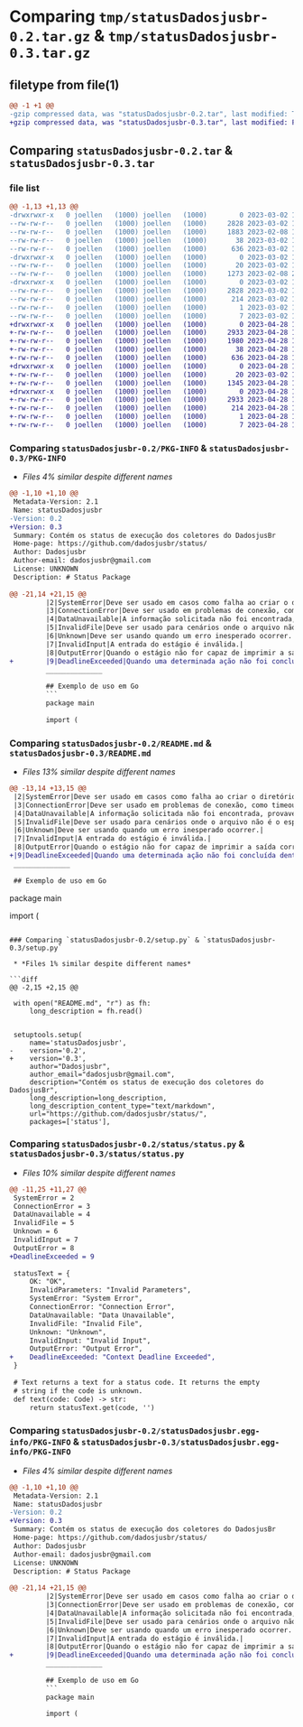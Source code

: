# Comparing `tmp/statusDadosjusbr-0.2.tar.gz` & `tmp/statusDadosjusbr-0.3.tar.gz`

## filetype from file(1)

```diff
@@ -1 +1 @@
-gzip compressed data, was "statusDadosjusbr-0.2.tar", last modified: Thu Mar  2 18:44:10 2023, max compression
+gzip compressed data, was "statusDadosjusbr-0.3.tar", last modified: Fri Apr 28 15:18:26 2023, max compression
```

## Comparing `statusDadosjusbr-0.2.tar` & `statusDadosjusbr-0.3.tar`

### file list

```diff
@@ -1,13 +1,13 @@
-drwxrwxr-x   0 joellen   (1000) joellen   (1000)        0 2023-03-02 18:44:10.391664 statusDadosjusbr-0.2/
--rw-rw-r--   0 joellen   (1000) joellen   (1000)     2828 2023-03-02 18:44:10.391664 statusDadosjusbr-0.2/PKG-INFO
--rw-rw-r--   0 joellen   (1000) joellen   (1000)     1883 2023-02-08 19:55:18.000000 statusDadosjusbr-0.2/README.md
--rw-rw-r--   0 joellen   (1000) joellen   (1000)       38 2023-03-02 18:44:10.391664 statusDadosjusbr-0.2/setup.cfg
--rw-rw-r--   0 joellen   (1000) joellen   (1000)      636 2023-03-02 18:43:46.000000 statusDadosjusbr-0.2/setup.py
-drwxrwxr-x   0 joellen   (1000) joellen   (1000)        0 2023-03-02 18:44:10.391664 statusDadosjusbr-0.2/status/
--rw-rw-r--   0 joellen   (1000) joellen   (1000)       20 2023-03-02 18:32:44.000000 statusDadosjusbr-0.2/status/__init__.py
--rw-rw-r--   0 joellen   (1000) joellen   (1000)     1273 2023-02-08 20:36:32.000000 statusDadosjusbr-0.2/status/status.py
-drwxrwxr-x   0 joellen   (1000) joellen   (1000)        0 2023-03-02 18:44:10.391664 statusDadosjusbr-0.2/statusDadosjusbr.egg-info/
--rw-rw-r--   0 joellen   (1000) joellen   (1000)     2828 2023-03-02 18:44:10.000000 statusDadosjusbr-0.2/statusDadosjusbr.egg-info/PKG-INFO
--rw-rw-r--   0 joellen   (1000) joellen   (1000)      214 2023-03-02 18:44:10.000000 statusDadosjusbr-0.2/statusDadosjusbr.egg-info/SOURCES.txt
--rw-rw-r--   0 joellen   (1000) joellen   (1000)        1 2023-03-02 18:44:10.000000 statusDadosjusbr-0.2/statusDadosjusbr.egg-info/dependency_links.txt
--rw-rw-r--   0 joellen   (1000) joellen   (1000)        7 2023-03-02 18:44:10.000000 statusDadosjusbr-0.2/statusDadosjusbr.egg-info/top_level.txt
+drwxrwxr-x   0 joellen   (1000) joellen   (1000)        0 2023-04-28 15:18:26.473175 statusDadosjusbr-0.3/
+-rw-rw-r--   0 joellen   (1000) joellen   (1000)     2933 2023-04-28 15:18:26.473175 statusDadosjusbr-0.3/PKG-INFO
+-rw-rw-r--   0 joellen   (1000) joellen   (1000)     1980 2023-04-28 15:18:12.000000 statusDadosjusbr-0.3/README.md
+-rw-rw-r--   0 joellen   (1000) joellen   (1000)       38 2023-04-28 15:18:26.473175 statusDadosjusbr-0.3/setup.cfg
+-rw-rw-r--   0 joellen   (1000) joellen   (1000)      636 2023-04-28 15:17:34.000000 statusDadosjusbr-0.3/setup.py
+drwxrwxr-x   0 joellen   (1000) joellen   (1000)        0 2023-04-28 15:18:26.473175 statusDadosjusbr-0.3/status/
+-rw-rw-r--   0 joellen   (1000) joellen   (1000)       20 2023-03-02 18:32:44.000000 statusDadosjusbr-0.3/status/__init__.py
+-rw-rw-r--   0 joellen   (1000) joellen   (1000)     1345 2023-04-28 15:13:37.000000 statusDadosjusbr-0.3/status/status.py
+drwxrwxr-x   0 joellen   (1000) joellen   (1000)        0 2023-04-28 15:18:26.473175 statusDadosjusbr-0.3/statusDadosjusbr.egg-info/
+-rw-rw-r--   0 joellen   (1000) joellen   (1000)     2933 2023-04-28 15:18:26.000000 statusDadosjusbr-0.3/statusDadosjusbr.egg-info/PKG-INFO
+-rw-rw-r--   0 joellen   (1000) joellen   (1000)      214 2023-04-28 15:18:26.000000 statusDadosjusbr-0.3/statusDadosjusbr.egg-info/SOURCES.txt
+-rw-rw-r--   0 joellen   (1000) joellen   (1000)        1 2023-04-28 15:18:26.000000 statusDadosjusbr-0.3/statusDadosjusbr.egg-info/dependency_links.txt
+-rw-rw-r--   0 joellen   (1000) joellen   (1000)        7 2023-04-28 15:18:26.000000 statusDadosjusbr-0.3/statusDadosjusbr.egg-info/top_level.txt
```

### Comparing `statusDadosjusbr-0.2/PKG-INFO` & `statusDadosjusbr-0.3/PKG-INFO`

 * *Files 4% similar despite different names*

```diff
@@ -1,10 +1,10 @@
 Metadata-Version: 2.1
 Name: statusDadosjusbr
-Version: 0.2
+Version: 0.3
 Summary: Contém os status de execução dos coletores do DadosjusBr
 Home-page: https://github.com/dadosjusbr/status/
 Author: Dadosjusbr
 Author-email: dadosjusbr@gmail.com
 License: UNKNOWN
 Description: # Status Package
         
@@ -21,14 +21,15 @@
         |2|SystemError|Deve ser usado em casos como falha ao criar o diretório dos arquivos ou na leitura de arquivos.|
         |3|ConnectionError|Deve ser usado em problemas de conexão, como timeout ou serviço fora do ar.|
         |4|DataUnavailable|A informação solicitada não foi encontrada, provavelmente o órgão não disponibilizou ainda.|
         |5|InvalidFile|Deve ser usado para cenários onde o arquivo não é o esperado ou em caso de falhas na extração de dados.|
         |6|Unknown|Deve ser usando quando um erro inesperado ocorrer.|
         |7|InvalidInput|A entrada do estágio é inválida.|
         |8|OutputError|Quando o estágio não for capaz de imprimir a saída correta.|
+        |9|DeadlineExceeded|Quando uma determinada ação não foi concluída dentro do prazo esperado.|
         ______________
         
         ## Exemplo de uso em Go
         ```
         package main
         
         import (
```

### Comparing `statusDadosjusbr-0.2/README.md` & `statusDadosjusbr-0.3/README.md`

 * *Files 13% similar despite different names*

```diff
@@ -13,14 +13,15 @@
 |2|SystemError|Deve ser usado em casos como falha ao criar o diretório dos arquivos ou na leitura de arquivos.|
 |3|ConnectionError|Deve ser usado em problemas de conexão, como timeout ou serviço fora do ar.|
 |4|DataUnavailable|A informação solicitada não foi encontrada, provavelmente o órgão não disponibilizou ainda.|
 |5|InvalidFile|Deve ser usado para cenários onde o arquivo não é o esperado ou em caso de falhas na extração de dados.|
 |6|Unknown|Deve ser usando quando um erro inesperado ocorrer.|
 |7|InvalidInput|A entrada do estágio é inválida.|
 |8|OutputError|Quando o estágio não for capaz de imprimir a saída correta.|
+|9|DeadlineExceeded|Quando uma determinada ação não foi concluída dentro do prazo esperado.|
 ______________
 
 ## Exemplo de uso em Go
 ```
 package main
 
 import (
```

### Comparing `statusDadosjusbr-0.2/setup.py` & `statusDadosjusbr-0.3/setup.py`

 * *Files 1% similar despite different names*

```diff
@@ -2,15 +2,15 @@
 
 with open("README.md", "r") as fh:
     long_description = fh.read()
 
 
 setuptools.setup(
     name='statusDadosjusbr',
-    version='0.2',
+    version='0.3',
     author="Dadosjusbr",
     author_email="dadosjusbr@gmail.com",
     description="Contém os status de execução dos coletores do DadosjusBr",
     long_description=long_description,
     long_description_content_type="text/markdown",
     url="https://github.com/dadosjusbr/status/",
     packages=['status'],
```

### Comparing `statusDadosjusbr-0.2/status/status.py` & `statusDadosjusbr-0.3/status/status.py`

 * *Files 10% similar despite different names*

```diff
@@ -11,25 +11,27 @@
 SystemError = 2
 ConnectionError = 3
 DataUnavailable = 4
 InvalidFile = 5
 Unknown = 6
 InvalidInput = 7
 OutputError = 8
+DeadlineExceeded = 9
 
 statusText = {
     OK: "OK",
     InvalidParameters: "Invalid Parameters",
     SystemError: "System Error",
     ConnectionError: "Connection Error",
     DataUnavailable: "Data Unavailable",
     InvalidFile: "Invalid File",
     Unknown: "Unknown",
     InvalidInput: "Invalid Input",
     OutputError: "Output Error",
+    DeadlineExceeded: "Context Deadline Exceeded",
 }
 
 # Text returns a text for a status code. It returns the empty
 # string if the code is unknown.
 def text(code: Code) -> str:
     return statusText.get(code, '')
```

### Comparing `statusDadosjusbr-0.2/statusDadosjusbr.egg-info/PKG-INFO` & `statusDadosjusbr-0.3/statusDadosjusbr.egg-info/PKG-INFO`

 * *Files 4% similar despite different names*

```diff
@@ -1,10 +1,10 @@
 Metadata-Version: 2.1
 Name: statusDadosjusbr
-Version: 0.2
+Version: 0.3
 Summary: Contém os status de execução dos coletores do DadosjusBr
 Home-page: https://github.com/dadosjusbr/status/
 Author: Dadosjusbr
 Author-email: dadosjusbr@gmail.com
 License: UNKNOWN
 Description: # Status Package
         
@@ -21,14 +21,15 @@
         |2|SystemError|Deve ser usado em casos como falha ao criar o diretório dos arquivos ou na leitura de arquivos.|
         |3|ConnectionError|Deve ser usado em problemas de conexão, como timeout ou serviço fora do ar.|
         |4|DataUnavailable|A informação solicitada não foi encontrada, provavelmente o órgão não disponibilizou ainda.|
         |5|InvalidFile|Deve ser usado para cenários onde o arquivo não é o esperado ou em caso de falhas na extração de dados.|
         |6|Unknown|Deve ser usando quando um erro inesperado ocorrer.|
         |7|InvalidInput|A entrada do estágio é inválida.|
         |8|OutputError|Quando o estágio não for capaz de imprimir a saída correta.|
+        |9|DeadlineExceeded|Quando uma determinada ação não foi concluída dentro do prazo esperado.|
         ______________
         
         ## Exemplo de uso em Go
         ```
         package main
         
         import (
```

